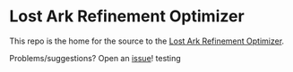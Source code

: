 # Lost Ark Refinement Optimizer

This repo is the home for the source to the [Lost Ark Refinement
Optimizer](http://ereinion.github.io/lostark-refining/).

Problems/suggestions? Open an [issue](https://github.com/jgallagher/lostark-refinement/issues)!
testing
